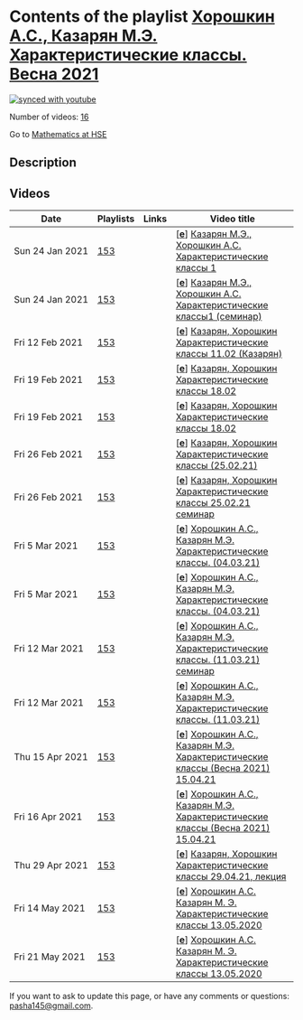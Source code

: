 # Contents of the playlist [Хорошкин А.С., Казарян М.Э. Характеристические классы. Весна 2021](https://www.youtube.com/playlist?list=PLq3E5oubNNoDGWDzailWr1K-FHKmmrNKC)

[![synced with youtube](https://img.shields.io/github/last-commit/mathphysschool/mathphysschool.github.io/autoupdate1?label=synced%20with%20youtube)](https://github.com/mathphysschool/mathphysschool.github.io/commits/autoupdate1)

Number of videos: [16](#videos)

Go to [Mathematics at HSE](../README.md)

## Description



## Videos

|Date|Playlists|Links|Video title|
|---|---|---|---|
| Sun&nbsp;24&nbsp;Jan&nbsp;2021 | [153](../playlists/153 "Хорошкин А.С., Казарян М.Э. Характеристические классы. Весна 2021") |  | [[**e**](https://studio.youtube.com/video/G4cBw2lTs1E/edit "Edit")] [Казарян М.Э., Хорошкин А.С. Характеристические классы 1](https://www.youtube.com/watch?v=G4cBw2lTs1E&list=PLq3E5oubNNoDGWDzailWr1K-FHKmmrNKC "Курс ВШЭ весна 2021") |
| Sun&nbsp;24&nbsp;Jan&nbsp;2021 | [153](../playlists/153 "Хорошкин А.С., Казарян М.Э. Характеристические классы. Весна 2021") |  | [[**e**](https://studio.youtube.com/video/pJgU_p-SMy0/edit "Edit")] [Казарян М.Э., Хорошкин А.С. Характеристические классы1 (семинар)](https://www.youtube.com/watch?v=pJgU_p-SMy0&list=PLq3E5oubNNoDGWDzailWr1K-FHKmmrNKC "Курс ВШЭ весна 2021") |
| Fri&nbsp;12&nbsp;Feb&nbsp;2021 | [153](../playlists/153 "Хорошкин А.С., Казарян М.Э. Характеристические классы. Весна 2021") |  | [[**e**](https://studio.youtube.com/video/aGM3HgH301M/edit "Edit")] [Казарян, Хорошкин Характеристические классы 11.02 (Казарян)](https://www.youtube.com/watch?v=aGM3HgH301M&list=PLq3E5oubNNoDGWDzailWr1K-FHKmmrNKC) |
| Fri&nbsp;19&nbsp;Feb&nbsp;2021 | [153](../playlists/153 "Хорошкин А.С., Казарян М.Э. Характеристические классы. Весна 2021") |  | [[**e**](https://studio.youtube.com/video/sl6SaJozhHs/edit "Edit")] [Казарян, Хорошкин Характеристические классы 18.02](https://www.youtube.com/watch?v=sl6SaJozhHs&list=PLq3E5oubNNoDGWDzailWr1K-FHKmmrNKC) |
| Fri&nbsp;19&nbsp;Feb&nbsp;2021 | [153](../playlists/153 "Хорошкин А.С., Казарян М.Э. Характеристические классы. Весна 2021") |  | [[**e**](https://studio.youtube.com/video/IafrkD9DoE8/edit "Edit")] [Казарян, Хорошкин Характеристические классы 18.02](https://www.youtube.com/watch?v=IafrkD9DoE8&list=PLq3E5oubNNoDGWDzailWr1K-FHKmmrNKC) |
| Fri&nbsp;26&nbsp;Feb&nbsp;2021 | [153](../playlists/153 "Хорошкин А.С., Казарян М.Э. Характеристические классы. Весна 2021") |  | [[**e**](https://studio.youtube.com/video/1HRsufisWdc/edit "Edit")] [Казарян, Хорошкин Характеристические классы (25.02.21)](https://www.youtube.com/watch?v=1HRsufisWdc&list=PLq3E5oubNNoDGWDzailWr1K-FHKmmrNKC) |
| Fri&nbsp;26&nbsp;Feb&nbsp;2021 | [153](../playlists/153 "Хорошкин А.С., Казарян М.Э. Характеристические классы. Весна 2021") |  | [[**e**](https://studio.youtube.com/video/o0YK5gElOTw/edit "Edit")] [Казарян, Хорошкин Характеристические классы 25.02.21 семинар](https://www.youtube.com/watch?v=o0YK5gElOTw&list=PLq3E5oubNNoDGWDzailWr1K-FHKmmrNKC) |
| Fri&nbsp;5&nbsp;Mar&nbsp;2021 | [153](../playlists/153 "Хорошкин А.С., Казарян М.Э. Характеристические классы. Весна 2021") |  | [[**e**](https://studio.youtube.com/video/J002xlakql8/edit "Edit")] [Хорошкин А.С., Казарян М.Э. Характеристические классы. (04.03.21)](https://www.youtube.com/watch?v=J002xlakql8&list=PLq3E5oubNNoDGWDzailWr1K-FHKmmrNKC) |
| Fri&nbsp;5&nbsp;Mar&nbsp;2021 | [153](../playlists/153 "Хорошкин А.С., Казарян М.Э. Характеристические классы. Весна 2021") |  | [[**e**](https://studio.youtube.com/video/wQzs8RsTv9Q/edit "Edit")] [Хорошкин А.С., Казарян М.Э. Характеристические классы. (04.03.21)](https://www.youtube.com/watch?v=wQzs8RsTv9Q&list=PLq3E5oubNNoDGWDzailWr1K-FHKmmrNKC) |
| Fri&nbsp;12&nbsp;Mar&nbsp;2021 | [153](../playlists/153 "Хорошкин А.С., Казарян М.Э. Характеристические классы. Весна 2021") |  | [[**e**](https://studio.youtube.com/video/A3e-IDAv_Zc/edit "Edit")] [Хорошкин А.С., Казарян М.Э. Характеристические классы. (11.03.21) семинар](https://www.youtube.com/watch?v=A3e-IDAv_Zc&list=PLq3E5oubNNoDGWDzailWr1K-FHKmmrNKC) |
| Fri&nbsp;12&nbsp;Mar&nbsp;2021 | [153](../playlists/153 "Хорошкин А.С., Казарян М.Э. Характеристические классы. Весна 2021") |  | [[**e**](https://studio.youtube.com/video/lWF_UtKXBCI/edit "Edit")] [Хорошкин А.С., Казарян М.Э. Характеристические классы. (11.03.21)](https://www.youtube.com/watch?v=lWF_UtKXBCI&list=PLq3E5oubNNoDGWDzailWr1K-FHKmmrNKC) |
| Thu&nbsp;15&nbsp;Apr&nbsp;2021 | [153](../playlists/153 "Хорошкин А.С., Казарян М.Э. Характеристические классы. Весна 2021") |  | [[**e**](https://studio.youtube.com/video/AI4f9qbG_SE/edit "Edit")] [Хорошкин А.С., Казарян М.Э. Характеристические классы (Весна 2021) 15.04.21](https://www.youtube.com/watch?v=AI4f9qbG_SE&list=PLq3E5oubNNoDGWDzailWr1K-FHKmmrNKC) |
| Fri&nbsp;16&nbsp;Apr&nbsp;2021 | [153](../playlists/153 "Хорошкин А.С., Казарян М.Э. Характеристические классы. Весна 2021") |  | [[**e**](https://studio.youtube.com/video/dSJUgQrodGs/edit "Edit")] [Хорошкин А.С., Казарян М.Э. Характеристические классы (Весна 2021) 15.04.21](https://www.youtube.com/watch?v=dSJUgQrodGs&list=PLq3E5oubNNoDGWDzailWr1K-FHKmmrNKC) |
| Thu&nbsp;29&nbsp;Apr&nbsp;2021 | [153](../playlists/153 "Хорошкин А.С., Казарян М.Э. Характеристические классы. Весна 2021") |  | [[**e**](https://studio.youtube.com/video/wJoRmVwTaig/edit "Edit")] [Казарян, Хорошкин Характеристические классы 29.04.21, лекция](https://www.youtube.com/watch?v=wJoRmVwTaig&list=PLq3E5oubNNoDGWDzailWr1K-FHKmmrNKC) |
| Fri&nbsp;14&nbsp;May&nbsp;2021 | [153](../playlists/153 "Хорошкин А.С., Казарян М.Э. Характеристические классы. Весна 2021") |  | [[**e**](https://studio.youtube.com/video/Ubnphwa-Xx0/edit "Edit")] [Хорошкин А.С. Казарян М. Э. Характеристические классы 13.05.2020](https://www.youtube.com/watch?v=Ubnphwa-Xx0&list=PLq3E5oubNNoDGWDzailWr1K-FHKmmrNKC) |
| Fri&nbsp;21&nbsp;May&nbsp;2021 | [153](../playlists/153 "Хорошкин А.С., Казарян М.Э. Характеристические классы. Весна 2021") |  | [[**e**](https://studio.youtube.com/video/f5Qz5A9J1bI/edit "Edit")] [Хорошкин А.С. Казарян М. Э. Характеристические классы 13.05.2020](https://www.youtube.com/watch?v=f5Qz5A9J1bI&list=PLq3E5oubNNoDGWDzailWr1K-FHKmmrNKC) |


 If you want to ask to update this page, or have any comments or questions: <pasha145@gmail.com>.